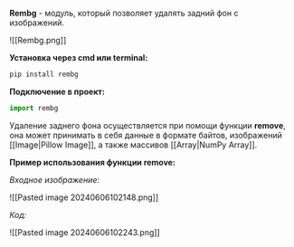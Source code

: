 **Rembg** - модуль, который позволяет удалять задний фон с изображений.

![[Rembg.png]]

**Установка через cmd или terminal:**

```Python
pip install rembg
```

**Подключение в проект:**

```Python
import rembg
```

Удаление заднего фона осуществляется при помощи функции **remove**, она может принимать в себя данные в формате байтов, изображений [[Image|Pillow Image]], а также массивов [[Array|NumPy Array]].

**Пример использования функции remove:**

*Входное изображение:*

![[Pasted image 20240606102148.png]]

*Код:*



![[Pasted image 20240606102243.png]]